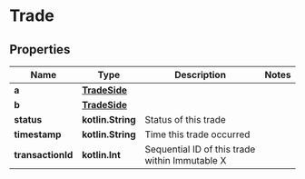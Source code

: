 
# Trade

## Properties
Name | Type | Description | Notes
------------ | ------------- | ------------- | -------------
**a** | [**TradeSide**](TradeSide.md) |  | 
**b** | [**TradeSide**](TradeSide.md) |  | 
**status** | **kotlin.String** | Status of this trade | 
**timestamp** | **kotlin.String** | Time this trade occurred | 
**transactionId** | **kotlin.Int** | Sequential ID of this trade within Immutable X | 



